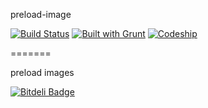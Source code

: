 preload-image

[![Build Status](https://travis-ci.org/imyelo/preload-image.png?branch=master)](https://travis-ci.org/imyelo/preload-image)
[![Built with Grunt](https://cdn.gruntjs.com/builtwith.png)](http://gruntjs.com/)
[![Codeship](https://www.codeship.io/projects/63e7bb60-3974-0131-d2ca-5a91c5da1138/status)](https://www.codeship.io/projects/10096)

=======

preload images

[![Bitdeli Badge](https://d2weczhvl823v0.cloudfront.net/imyelo/preload-image/trend.png)](https://bitdeli.com/free "Bitdeli Badge")

